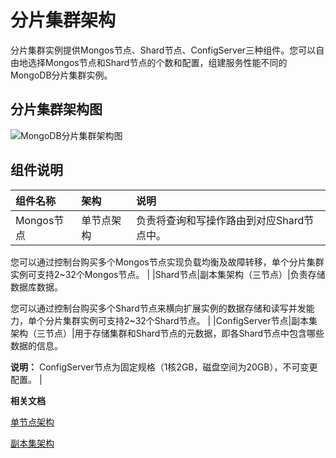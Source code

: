 # 分片集群架构

分片集群实例提供Mongos节点、Shard节点、ConfigServer三种组件。您可以自由地选择Mongos节点和Shard节点的个数和配置，组建服务性能不同的MongoDB分片集群实例。

## 分片集群架构图

![MongoDB分片集群架构图](https://static-aliyun-doc.oss-accelerate.aliyuncs.com/assets/img/zh-CN/1167958951/p39656.png)

## 组件说明

|组件名称|架构|说明|
|:---|:-|:-|
|Mongos节点|单节点架构|负责将查询和写操作路由到对应Shard节点中。

您可以通过控制台购买多个Mongos节点实现负载均衡及故障转移，单个分片集群实例可支持2~32个Mongos节点。 |
|Shard节点|副本集架构（三节点）|负责存储数据库数据。

您可以通过控制台购买多个Shard节点来横向扩展实例的数据存储和读写并发能力，单个分片集群实例可支持2~32个Shard节点。 |
|ConfigServer节点|副本集架构（三节点）|用于存储集群和Shard节点的元数据，即各Shard节点中包含哪些数据的信息。

**说明：** ConfigServer节点为固定规格（1核2GB，磁盘空间为20GB），不可变更配置。 |

**相关文档**  


[单节点架构](/intl.zh-CN/产品简介/系统架构/单节点架构.md)

[副本集架构](/intl.zh-CN/产品简介/系统架构/副本集架构.md)

